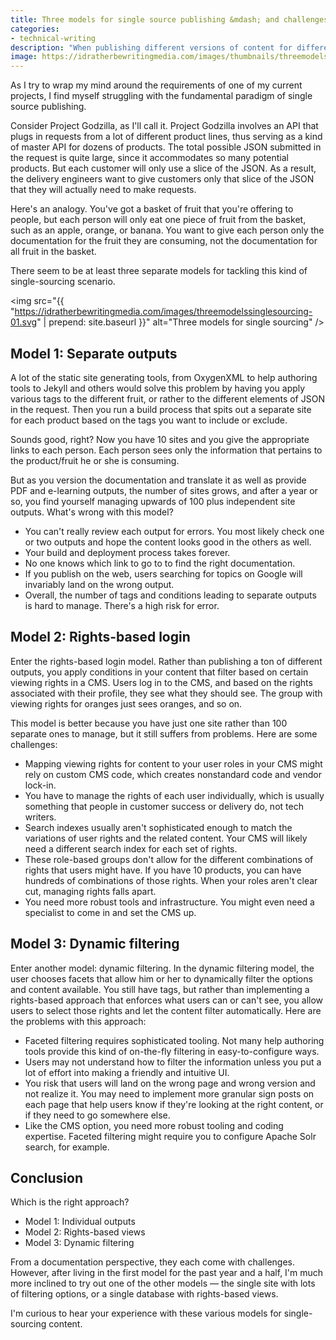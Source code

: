 ```yaml
---
title: Three models for single source publishing &mdash; and challenges with each
categories:
- technical-writing
description: "When publishing different versions of content for different audiences, you can choose from among several single source publishing models: individual outputs, rights-based views, and dynamic filtering. Each option has challenges, however, and is not easy to pull off."
image: https://idratherbewritingmedia.com/images/thumbnails/threemodels.png
---
```


As I try to wrap my mind around the requirements of one of my current projects, I find myself struggling with the fundamental paradigm of single source publishing. 

Consider Project Godzilla, as I'll call it. Project Godzilla involves an API that plugs in requests from a lot of different product lines, thus serving as a kind of master API for dozens of products. The total possible JSON submitted in the request is quite large, since it accommodates so many potential products. But each customer will only use a slice of the JSON. As a result, the delivery engineers want to give customers only that slice of the JSON that they will actually need to make requests.

Here's an analogy. You've got a basket of fruit that you're offering to people, but each person will only eat one piece of fruit from the basket, such as an apple, orange, or banana. You want to give each person only the documentation for the fruit they are consuming, not the documentation for all fruit in the basket.

There seem to be at least three separate models for tackling this kind of single-sourcing scenario.

<img src="{{ "https://idratherbewritingmedia.com/images/threemodelssinglesourcing-01.svg" | prepend: site.baseurl }}" alt="Three models for single sourcing" />

## Model 1: Separate outputs

A lot of the static site generating tools, from OxygenXML to help authoring tools to Jekyll and others would solve this problem by having you apply various tags to the different fruit, or rather to the different elements of JSON in the request. Then you run a build process that spits out a separate site for each product based on the tags you want to include or exclude.

Sounds good, right? Now you have 10 sites and you give the appropriate links to each person. Each person sees only the information that pertains to the product/fruit he or she is consuming.

But as you version the documentation and translate it as well as provide PDF and e-learning outputs, the number of sites grows, and after a year or so, you find yourself managing upwards of 100 plus independent site outputs. What's wrong with this model?

* You can't really review each output for errors. You most likely check one or two outputs and hope the content looks good in the others as well. 
* Your build and deployment process takes forever.
* No one knows which link to go to to find the right documentation.
* If you publish on the web, users searching for topics on Google will invariably land on the wrong output.
* Overall, the number of tags and conditions leading to separate outputs is hard to manage. There's a high risk for error.

## Model 2: Rights-based login

Enter the rights-based login model. Rather than publishing a ton of different outputs, you apply conditions in your content that filter based on certain viewing rights in a CMS. Users log in to the CMS, and based on the rights associated with their profile, they see what they should see. The group with viewing rights for oranges just sees oranges, and so on.

This model is better because you have just one site rather than 100 separate ones to manage, but it still suffers from problems. Here are some challenges:

* Mapping viewing rights for content to your user roles in your CMS might rely on custom CMS code, which creates nonstandard code and vendor lock-in.
* You have to manage the rights of each user individually, which is usually something that people in customer success or delivery do, not tech writers.
* Search indexes usually aren't sophisticated enough to match the variations of user rights and the related content. Your CMS will likely need a different search index for each set of rights.
* These role-based groups don't allow for the different combinations of rights that users might have. If you have 10 products, you can have hundreds of combinations of those rights. When your roles aren't clear cut, managing rights falls apart.
* You need more robust tools and infrastructure. You might even need a specialist to come in and set the CMS up.

## Model 3: Dynamic filtering

Enter another model: dynamic filtering. In the dynamic filtering model, the user chooses facets that allow him or her to dynamically filter the options and content available. You still have tags, but rather than implementing a rights-based approach that enforces what users can or can't see, you allow users to select those rights and let the content filter automatically. Here are the problems with this approach:

* Faceted filtering requires sophisticated tooling. Not many help authoring tools provide this kind of on-the-fly filtering in easy-to-configure ways.
* Users may not understand how to filter the information unless you put a lot of effort into making a friendly and intuitive UI.
* You risk that users will land on the wrong page and wrong version and not realize it. You may need to implement more granular sign posts on each page that help users know if they're looking at the right content, or if they need to go somewhere else.
* Like the CMS option, you need more robust tooling and coding expertise. Faceted filtering might require you to configure Apache Solr search, for example.

## Conclusion
Which is the right approach?

* Model 1: Individual outputs
* Model 2: Rights-based views
* Model 3: Dynamic filtering

From a documentation perspective, they each come with challenges. However, after living in the first model for the past year and a half, I'm much more inclined to try out one of the other models &mdash; the single site with lots of filtering options, or a single database with rights-based views. 

I'm curious to hear your experience with these various models for single-sourcing content.
